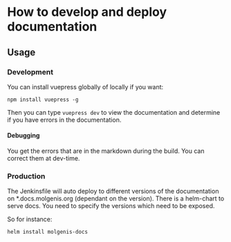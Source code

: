 # How to develop and deploy documentation

## Usage

### Development
You can install vuepress globally of locally if you want:

```npm install vuepress -g```

Then you can type ```vuepress dev``` to view the documentation and determine if you have errors in the documentation.

#### Debugging
You get the errors that are in the markdown during the build. You can correct them at dev-time.

### Production
The Jenkinsfile will auto deploy to different versions of the documentation on *.docs.molgenis.org (dependant on the version). There is a helm-chart to serve docs. You need to specify the versions which need to be exposed.

So for instance:

```helm install molgenis-docs```
